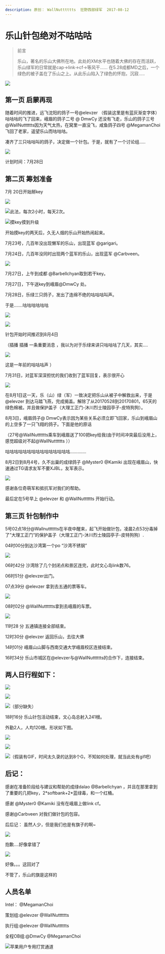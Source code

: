 ```yaml
---
description: 原创： WallNutttttts  狂野西部绿军  2017-08-12
---
```


# 乐山针包绝对不咕咕咕

>前言
>
>乐山，著名的乐山大佛所在地。此处的XM水平也随着大佛的存在而活跃，乐山绿军的日常就是cap→link→cf→等风干…… 在5.28成都MD之后，一个绿色的被子盖在了乐山之上。从此乐山陷入了绿色的怀抱，沉寂…..

![](https://i.loli.net/2019/06/30/5d18ce158342f81310.jpg)

## **第一页 启蒙再现**

随着时间的推进，远飞沈阳的鸽子一号@elevzer （假装这里是有蓝灰渐变字体）咕咕咕的飞了回来，峨眉的鸽子二号 @ DmwCy 还没有飞走，乐山的鸽子三号@WallNutttttts因为天气太热，在窝里一直没飞，咸鱼鸽子四号 @MegamanChoi飞回了老家，遥望乐山而咕咕咕。

凑齐了三只咕咕叫的鸽子，决定做一个针包。于是，就有了一个讨论组…..

![](https://i.loli.net/2019/06/30/5d18ce15d1fc731254.jpg)

计划时间：7月28日

## **第二页 筹划准备**

7月 20日开始掰key

![](https://i.loli.net/2019/06/30/5d18ce15a794843345.jpg)

![此法，每次2小时，每天2次。](https://i.loli.net/2019/06/30/5d18ce159608b47285.jpg)

![摸key摸到升级](https://i.loli.net/2019/06/30/5d18ce15f109e37270.jpg)

开始摸key的两天后，久无人烟的乐山开始热闹起来。

7月23号，几百年没出现懒军的乐山，出现蓝军 @garigari。

7月24日，几百年没同时出现两个蓝军的乐山，出现蓝军 @Carbveen。

![](https://i.loli.net/2019/06/30/5d18ce15df12b40384.jpg)

7月27日，上午到成都 @Barbellchyan取到若干key。      

7月27日，下午送key到峨眉@DmwCy 处。

7月28日，乐绿三只鸽子，发出了连绵不绝的咕咕咕叫声。

于是…….咕咕咕咕咕咕

![](https://i.loli.net/2019/06/30/5d18ce15e757569995.jpg)

![](https://i.loli.net/2019/06/30/5d18ce15bcc8786597.jpg)

针包开始时间推迟到8月4日

（插播 插播 一条重要消息 ，我以为对于乐绿来讲只咕咕咕了几天，其实….

![](https://i.loli.net/2019/06/30/5d18ce15b166466357.jpg)

这是一年前的咕咕咕声 ）

7月31日，对蓝军深深担忧的我们收到了蓝军回复，表示很开心

![](https://i.loli.net/2019/06/30/5d18ce15c720681264.jpeg)

在8月1日这一天，乐（山）绿（军）一致决定把乐山从被子中解救出来，于是 @elevzer 到达马踏飞燕，完成揭盖。解除了从20170528到20170801，65天的绿色棉被。并且做保护盖子（大理工正门-沐川烈士陵园亭子-皮特狗狗）。

8月3日，峨眉鸽子@ DmwCy表示因为某些关系必须立即飞回家，乐山到峨眉山的上空多了一只飞翔的鸽子。下面是他的原话

（27号@WallNutttttts乘车到峨眉送了100把key给我\(由于时间冲突最后没用上，感觉超级对不起@WallNutttttts ））

咕咕咕咕咕咕咕咕咕咕咕咕咕咕咕………….

8月2日到8月4号，久不出巢的成绿鸽子 @Myster0 @Kamiki 出现在峨眉山，快速通过TG请求友军不要XJBL，友军表示。

![](https://i.loli.net/2019/06/30/5d18ce3f9859f34601.jpg)

感谢各位奇萌军和抵抗军对我们的帮助。  

最后定在5号早上 @elevzer 和 @WallNutttttts 开始行动。

## **第三页 针包制作中**

5号02点18分@Wallnutttttts在半夜中醒来，起飞开始做针包，凌晨2点53分毒掉了”大理工正门”的保护盖子（大理工正门-沐川烈士陵园亭子-皮特狗狗）.

04时00分到达沙湾第一个po “沙湾不锈钢”

![](https://i.loli.net/2019/06/30/5d18ce3fa3e1f99458.jpg)

06时42分  沙湾除了几个封闭点和景区连完，此时文心岛link数76。

06时51分 @elevzer出门。

07点39分 @elevzer 拿到去五通的票等车。

![](https://i.loli.net/2019/06/30/5d18ce400666365627.jpg)

08时02分 @WallNutttttts拿到去峨眉的车票。  

![](https://i.loli.net/2019/06/30/5d18ce3fd7d1742028.jpg)

11时28 分 五通镇连接全部结束。

12时30分 @elevzer 返回乐山，去往大佛

14时01分 峨眉山山脚与西南交通大学峨眉校区连接结束。

16时34分 乐山市城区在@elevzer与@WallNutttttts的合作下，连接结束。

## **两人日行程如下：**

![](https://i.loli.net/2019/06/30/5d18ce3fc970663101.jpg)

![](https://i.loli.net/2019/06/30/5d18ce3fe52ef32441.jpg)

![（部分缺失）](https://i.loli.net/2019/06/30/5d18ce3fef49467208.jpg)

18时16分 乐山针包活动结束，文心岛总射入241根。

外勤2人，人均120根。形状如下图。

![](https://i.loli.net/2019/06/30/5d18ce400f27344879.jpg)

![](https://i.loli.net/2019/06/30/5d18ce3fb62fa33489.jpg)

![（假装有GIF，时间太久录的达到8个G，不知如何处理，就当此处有gif吧）](https://i.loli.net/2019/06/30/5d18ce3fac90432731.jpg)

## **后记：**

感谢在准备阶段给与建议和帮助的成绿dalao @Barbellchyan ，并且在那里拿到了重要的几把key，2\*softbank+2\*蓝绿毒，和一个红桶。

感谢 @Myster0  @Kamiki 没有在峨眉上做link cf。

感谢@Carbveen 对我们做针包的包容。

后后记： 虽然人少，但是我们也是有旗子的啊~

![](https://i.loli.net/2019/06/30/5d18ce49dd40e29801.jpg)

抱歉….好像拿错了      

![](https://i.loli.net/2019/06/30/5d18ce49ecd9f86499.jpg)

好像。。。这回对了     

不管了，乐山的旗是这样的

## **人员名单**

Intel： @MegamanChoi

策划组:@elevzer       @WallNutttttts

执行组:@elevzer       @WallNutttttts

全程OB组:@DmwCy  @MegamanChoi

![苹果用户专用打赏通道](https://i.loli.net/2019/06/30/5d18ce49cdb5e61421.jpg)


